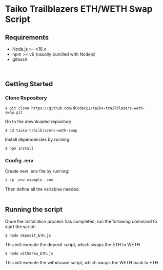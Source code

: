 # Taiko Trailblazers ETH/WETH Swap Script

## Requirements

- Node.js >= v18.x
- npm >= v9 (usually bundled with Nodejs)
- gitbash
<br/>

## Getting Started

### Clone Repository

```
$ git clone https://github.com/dCodeX21/taiko-trailblazers-weth-swap.git
```

Go to the downloaded repository
```
$ cd taiko-trailblazers-weth-swap
```

Install dependencies by running:

```
$ npm install
```

### Config .env

Create new .env file by running:

```
$ cp .env.example .env
```

Then define all the variables needed.
<br/>
<br/>

## Running the script

Once the installation process has completed, run the following command to start the script:

```
$ node deposit_ETH.js
```

This will execute the deposit script, which swaps the ETH to WETH
<br/>

```
$ node withdraw_ETH.js
```

This will execute the withdrawal script, which swaps the WETH back to ETH
